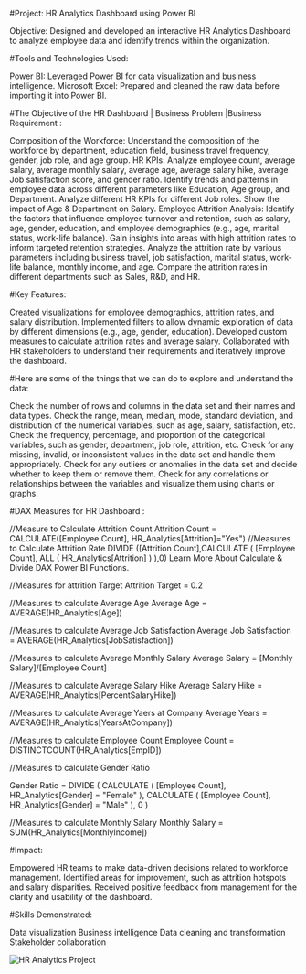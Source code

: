 #Project: HR Analytics Dashboard using Power BI

Objective: Designed and developed an interactive HR Analytics Dashboard to analyze employee data and identify trends within the organization.

#Tools and Technologies Used:

Power BI: Leveraged Power BI for data visualization and business intelligence.
Microsoft Excel: Prepared and cleaned the raw data before importing it into Power BI.

#The Objective of the HR Dashboard | Business Problem |Business Requirement :
 

Composition of the Workforce: Understand the composition of the workforce by department, education field, business travel frequency, gender, job role, and age group.
HR KPIs: Analyze employee count, average salary, average monthly salary, average age, average salary hike, average Job satisfaction score, and gender ratio.
Identify trends and patterns in employee data across different parameters like Education, Age group, and Department.
Analyze different HR KPIs for different Job roles.
Show the impact of Age & Department on Salary.
Employee Attrition Analysis: Identify the factors that influence employee turnover and retention, such as salary, age, gender, education, and employee demographics (e.g., age, marital status, work-life balance).
Gain insights into areas with high attrition rates to inform targeted retention strategies.
Analyze the attrition rate by various parameters including business travel, job satisfaction, marital status, work-life balance, monthly income, and age.
Compare the attrition rates in different departments such as Sales, R&D, and HR.


#Key Features:

Created visualizations for employee demographics, attrition rates, and salary distribution.
Implemented filters to allow dynamic exploration of data by different dimensions (e.g., age, gender, education).
Developed custom measures to calculate attrition rates and average salary.
Collaborated with HR stakeholders to understand their requirements and iteratively improve the dashboard.

#Here are some of the things that we can do to explore and understand the data:

Check the number of rows and columns in the data set and their names and data types.
Check the range, mean, median, mode, standard deviation, and distribution of the numerical variables, such as age, salary, satisfaction, etc.
Check the frequency, percentage, and proportion of the categorical variables, such as gender, department, job role, attrition, etc.
Check for any missing, invalid, or inconsistent values in the data set and handle them appropriately.
Check for any outliers or anomalies in the data set and decide whether to keep them or remove them.
Check for any correlations or relationships between the variables and visualize them using charts or graphs.


#DAX Measures for HR Dashboard :

//Measure to Calculate Attrition Count
Attrition Count = CALCULATE([Employee Count], HR_Analytics[Attrition]="Yes")
//Measures to Calculate Attrition Rate
DIVIDE ([Attrition Count],CALCULATE ( [Employee Count], ALL ( HR_Analytics[Attrition] ) ),0)
Learn More About Calculate & Divide DAX Power BI Functions.

//Measures for attrition Target
Attrition Target = 0.2

//Measures to calculate Average Age
Average Age = AVERAGE(HR_Analytics[Age])

//Measures to calculate Average Job Satisfaction
Average Job Satisfaction = AVERAGE(HR_Analytics[JobSatisfaction])

//Measures to calculate Average Monthly Salary
Average Salary = [Monthly Salary]/[Employee Count]

//Measures to calculate Average Salary Hike
Average Salary Hike = AVERAGE(HR_Analytics[PercentSalaryHike])

//Measures to calculate Average Yaers at Company
Average Years = AVERAGE(HR_Analytics[YearsAtCompany])

//Measures to calculate Employee Count
Employee Count = DISTINCTCOUNT(HR_Analytics[EmpID])

//Measures to calculate Gender Ratio

Gender Ratio =
DIVIDE (
    CALCULATE ( [Employee Count], HR_Analytics[Gender] = "Female" ),
    CALCULATE ( [Employee Count], HR_Analytics[Gender] = "Male" ),
    0
)

//Measures to calculate Monthly Salary
Monthly Salary = SUM(HR_Analytics[MonthlyIncome])


#Impact:

Empowered HR teams to make data-driven decisions related to workforce management.
Identified areas for improvement, such as attrition hotspots and salary disparities.
Received positive feedback from management for the clarity and usability of the dashboard.

#Skills Demonstrated:

Data visualization
Business intelligence
Data cleaning and transformation
Stakeholder collaboration

![HR Analytics Project](https://github.com/BiswojitMohanty/Insurance-Data-Analysis/assets/155844093/ed80301e-e34f-4dc1-af58-05f58c158365)
